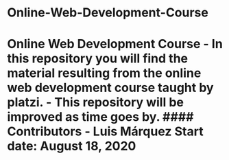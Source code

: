 # Online-Web-Development-Course
# Online Web Development Course  - In this repository you will find the material resulting from the online web development course taught by platzi.  - This repository will be improved as time goes by.  #### Contributors   - Luis Márquez  Start date: August 18, 2020
